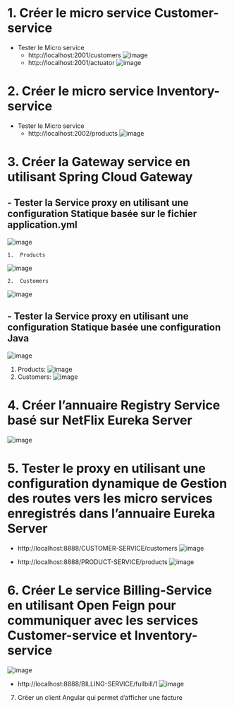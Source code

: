 # 1. Créer le micro service Customer-service 
  - Tester le Micro service
    - http://localhost:2001/customers
  ![image](https://github.com/assiabenghdaif/Syst-mes-Distribu-s/assets/99361390/cd334800-aef2-4e74-99df-4e4210975cc0)
    - http://localhost:2001/actuator
  ![image](https://github.com/assiabenghdaif/Syst-mes-Distribu-s/assets/99361390/ad9f2812-3b73-44d1-a5d2-2b71b1bcc448)

# 2. Créer le micro service Inventory-service 
  - Tester le Micro service
    - http://localhost:2002/products
  ![image](https://github.com/assiabenghdaif/Syst-mes-Distribu-s/assets/99361390/869dcfbb-60f0-4e5a-9171-ed7962311b50)

# 3. Créer la Gateway service en utilisant Spring Cloud Gateway
  ## - Tester la Service proxy en utilisant une configuration Statique basée sur le fichier application.yml
  ![image](https://github.com/assiabenghdaif/Syst-mes-Distribu-s/assets/99361390/155a4e79-9bc5-45a8-acfd-ed4f1062358a)

    1.  Products
   ![image](https://github.com/assiabenghdaif/Syst-mes-Distribu-s/assets/99361390/e300ee04-d643-4ecf-b566-36f98b762084)

    2.  Customers
   ![image](https://github.com/assiabenghdaif/Syst-mes-Distribu-s/assets/99361390/4f77d863-4028-4523-bab6-44e35771033d)
    
  ## - Tester la Service proxy en utilisant une configuration Statique basée une configuration Java
  ![image](https://github.com/assiabenghdaif/Syst-mes-Distribu-s/assets/99361390/f5a06b06-4ed4-4e47-87ea-821ce48fcb80)

  1.  Products:
 ![image](https://github.com/assiabenghdaif/Syst-mes-Distribu-s/assets/99361390/40a2c67d-b776-43f3-a8a6-a9a6e6ceaa77)
  2.  Customers:
![image](https://github.com/assiabenghdaif/Syst-mes-Distribu-s/assets/99361390/b30e4f89-4dd2-4510-b64d-9185e9c888c8)
    

# 4. Créer l’annuaire Registry Service basé sur NetFlix Eureka Server
![image](https://github.com/assiabenghdaif/Syst-mes-Distribu-s/assets/99361390/0ef4fbe1-8020-4af0-8c5b-fcd3aba77bce)

# 5. Tester le proxy en utilisant une configuration dynamique de Gestion des routes vers les micro services enregistrés dans l’annuaire Eureka Server
  - http://localhost:8888/CUSTOMER-SERVICE/customers
  ![image](https://github.com/assiabenghdaif/Syst-mes-Distribu-s/assets/99361390/3a2c583a-3e5a-4e44-b4c0-a3641b19904e)

  - http://localhost:8888/PRODUCT-SERVICE/products
  ![image](https://github.com/assiabenghdaif/Syst-mes-Distribu-s/assets/99361390/b9767037-e694-4146-8097-86aaeb9b31a3)

# 6. Créer Le service Billing-Service en utilisant Open Feign pour communiquer avec les services Customer-service et Inventory-service
![image](https://github.com/assiabenghdaif/Syst-mes-Distribu-s/assets/99361390/988f5de3-9658-4ca6-a9ef-e2d39f73b8b5)

  - http://localhost:8888/BILLING-SERVICE/fullbill/1
  ![image](https://github.com/assiabenghdaif/Syst-mes-Distribu-s/assets/99361390/e45300df-0119-43d7-b7ee-fed6a50a6b5a)

7. Créer un client Angular qui permet d’afficher une facture





